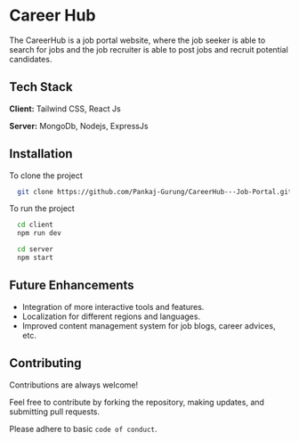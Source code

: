 
# Career Hub

The CareerHub is a job portal website, where the job seeker is able to search for jobs and the job recruiter is able to post jobs and recruit potential candidates.


## Tech Stack

**Client:** Tailwind CSS, React Js

**Server:** MongoDb, Nodejs, ExpressJs


## Installation

To clone the project
```bash
  git clone https://github.com/Pankaj-Gurung/CareerHub---Job-Portal.git
```

To run the project

```bash
  cd client
  npm run dev

  cd server
  npm start
```
    
## Future Enhancements
- Integration of more interactive tools and features.
- Localization for different regions and languages.
- Improved content management system for job blogs, career advices, etc.

## Contributing

Contributions are always welcome!

Feel free to contribute by forking the repository, making updates, and submitting pull requests.

Please adhere to basic  `code of conduct`.

